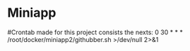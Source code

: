 # Miniapp
#Crontab made for this project consists the nexts: 0 30 * * *  /root/docker/miniapp2/githubber.sh  >/dev/null 2>&1
